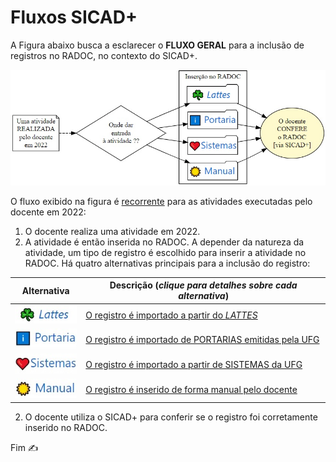 # Fluxos SICAD+

A Figura abaixo busca a esclarecer o **FLUXO GERAL** para a inclusão de registros no RADOC, no contexto do SICAD+.

[<img src="../media/fluxo-principal.jpg" width="650">](./form-fluxos.md)

O fluxo exibido na figura é <ins>recorrente</ins> para as atividades executadas pelo docente em 2022:<br>

1. O docente realiza uma atividade em 2022.
1. A atividade é então inserida no RADOC. A depender da natureza da atividade, um tipo de registro é escolhido para inserir a atividade no RADOC. Há quatro alternativas principais para a inclusão do registro:

|Alternativa|Descrição (_clique para detalhes sobre cada alternativa_)|
|-|-|
|[<img src="../media/icon-lattes.jpg" width=100>](./fonte-lattes.md)|[O registro é importado a partir do <i>LATTES</i>](./fonte-lattes.md)|
|[<img src="../media/icon-portaria.jpg" width=100>](./fonte-portaria.md)|[O registro é importado de PORTARIAS emitidas pela UFG](./fonte-portaria.md)|
|[<img src="../media/icon-sistemas.jpg" width=100>](./fonte-sistemas.md)|[O registro é importado a partir de SISTEMAS da UFG](./fonte-sistemas.md)|
|[<img src="../media/icon-manual.jpg" width=100>](./fonte-manual.md)|[O registro é inserido de forma manual pelo docente](./fonte-manual.md)|

2. O docente utiliza o SICAD+ para conferir se o registro foi corretamente inserido no RADOC.

Fim &#9997;
